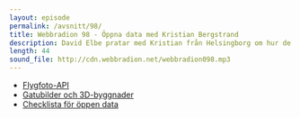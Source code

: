```yaml
---
layout: episode
permalink: /avsnitt/98/
title: Webbradion 98 - Öppna data med Kristian Bergstrand
description: David Elbe pratar med Kristian från Helsingborg om hur de arbetar med öppna data.
length: 44
sound_file: http://cdn.webbradion.net/webbradion098.mp3
---
```


* [Flygfoto-API](https://oppna.helsingborg.se/datakallor/flygfoto-api/)
* [Gatubilder och 3D-byggnader](https://oppna.helsingborg.se/gatubilder-3d-byggnader/)
* [Checklista för öppen data](https://oppna.helsingborg.se/checklista/)

